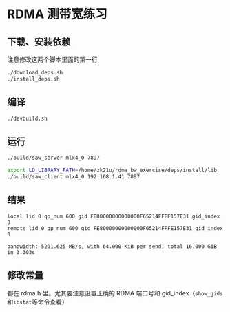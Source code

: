 # RDMA 测带宽练习

## 下载、安装依赖

注意修改这两个脚本里面的第一行

```bash
./download_deps.sh
./install_deps.sh
```

## 编译

```bash
./devbuild.sh
```

## 运行

```bash
./build/saw_server mlx4_0 7897
```

```bash
export LD_LIBRARY_PATH=/home/zk21u/rdma_bw_exercise/deps/install/lib
./build/saw_client mlx4_0 192.168.1.41 7897
```

## 结果

```
local lid 0 qp_num 600 gid FE80000000000000F65214FFFE157E31 gid_index 0
remote lid 0 qp_num 600 gid FE80000000000000F65214FFFE157E31 gid_index 0

bandwidth: 5201.625 MB/s, with 64.000 KiB per send, total 16.000 GiB in 3.303s
```

## 修改常量

都在 rdma.h 里。尤其要注意设置正确的 RDMA 端口号和 gid_index（`show_gids`和`ibstat`等命令查看）